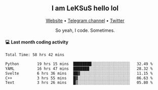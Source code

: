 <h2 align="center">I am LeKSuS hello lol</h2>
<div align="center">
  <a href="https://leksus.net">Website</a> •
  <a href="https://t.me/leksus_was_here">Telegram channel</a> •
  <a href="https://twitter.com/___LeKSuS___">Twitter</a>
</div>
<p align="center">So yeah, I code. Sometimes.</p>

#### :computer: Last month coding activity
<!--START_SECTION:waka-->

```txt
Total Time: 58 hrs 42 mins

Python        19 hrs 15 mins  ████████░░░░░░░░░░░░░░░░░   32.49 %
YAML          16 hrs 47 mins  ███████░░░░░░░░░░░░░░░░░░   28.32 %
Svelte        6 hrs 36 mins   ██▓░░░░░░░░░░░░░░░░░░░░░░   11.15 %
C++           3 hrs 55 mins   █▓░░░░░░░░░░░░░░░░░░░░░░░   06.63 %
Text          3 hrs 26 mins   █▒░░░░░░░░░░░░░░░░░░░░░░░   05.80 %
```

<!--END_SECTION:waka-->

<!-- flag{4_l0t_0f_1nter35t1ng_th1ng5_4r3_1n_publ1c_d0m41n} -->

